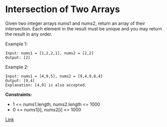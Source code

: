 # Intersection of Two Arrays

Given two integer arrays nums1 and nums2, return an array of their intersection. Each element in the result must be unique and you may return the result in any order.

Example 1:

```
Input: nums1 = [1,2,2,1], nums2 = [2,2]
Output: [2]
```

Example 2:

```
Input: nums1 = [4,9,5], nums2 = [9,4,9,8,4]
Output: [9,4]
Explanation: [4,9] is also accepted.
```

**Constraints:**
- 1 <= nums1.length, nums2.length <= 1000
- 0 <= nums1[i], nums2[i] <= 1000

[Link](https://leetcode.com/problems/intersection-of-two-arrays/)